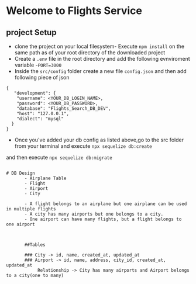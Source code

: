 # Welcome to Flights Service

## project Setup
- clone the project on your local filesystem- Execute `npm install` on the same path as of your root directory of the downloaded project
 - Create a `.env` file in the root directory and add the following evnviroment variable
     -`PORT=3000`
- Inside the `src/config` folder create a new file `config.json` and then add following piece of json 

```
{
   "development": {
    "username": <YOUR_DB_LOGIN_NAME>,
    "password": <YOUR_DB_PASSWORD>,
    "database": "Flights_Search_DB_DEV",
    "host": "127.0.0.1",
    "dialect": "mysql"
  }   
}
```
- Once you've added your db config as listed above,go to the src folder from your terminal and execute  `npx sequelize db:create`

and then execute
`npx sequelize db:migrate`
```

# DB Design
       - Airplane Table
       - Flight
       - Airport
       - City

       - A flight belongs to an airplane but one airplane can be used in multiple flights
       - A city has many airports but one belongs to a city.
       - One airport can have many flights, but a flight belongs to one airport



       ##Tables

       ### City -> id, name, created_at, updated_at
       ### Airport -> id, name, address, city_id, created_at, updated_at
            Relationship -> City has many airports and Airport belongs to a city(one to many)


  




